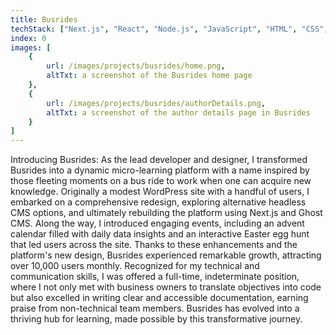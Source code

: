 ```yaml
---
title: Busrides
techStack: ["Next.js", "React", "Node.js", "JavaScript", "HTML", "CSS", "Adobe XD", "React Native"]
index: 0
images: [
    {
        url: /images/projects/busrides/home.png,
        altTxt: a screenshot of the Busrides home page
    },
    {
        url: /images/projects/busrides/authorDetails.png,
        altTxt: a screenshot of the author details page in Busrides
    }
]
---
```


Introducing Busrides: As the lead developer and designer, I transformed Busrides into a dynamic micro-learning platform with a name inspired by those fleeting moments on a bus ride to work when one can acquire new knowledge. Originally a modest WordPress site with a handful of users, I embarked on a comprehensive redesign, exploring alternative headless CMS options, and ultimately rebuilding the platform using Next.js and Ghost CMS. Along the way, I introduced engaging events, including an advent calendar filled with daily data insights and an interactive Easter egg hunt that led users across the site. Thanks to these enhancements and the platform's new design, Busrides experienced remarkable growth, attracting over 10,000 users monthly. Recognized for my technical and communication skills, I was offered a full-time, indeterminate position, where I not only met with business owners to translate objectives into code but also excelled in writing clear and accessible documentation, earning praise from non-technical team members. Busrides has evolved into a thriving hub for learning, made possible by this transformative journey.